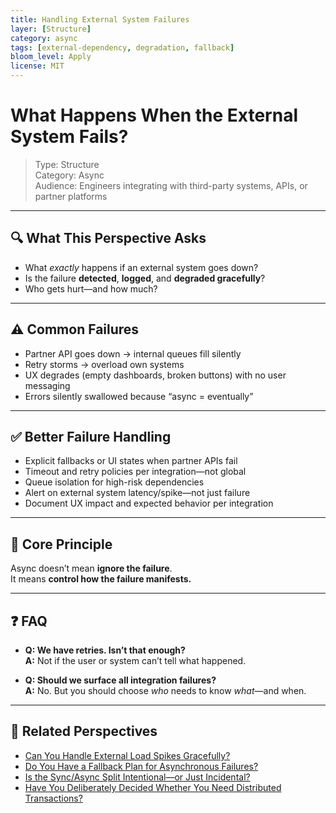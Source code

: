 ```yaml
---
title: Handling External System Failures
layer: [Structure]
category: async
tags: [external-dependency, degradation, fallback]
bloom_level: Apply
license: MIT
---
```


# What Happens When the External System Fails?

> Type: Structure  
> Category: Async  
> Audience: Engineers integrating with third-party systems, APIs, or partner platforms

---

## 🔍 What This Perspective Asks

- What *exactly* happens if an external system goes down?
- Is the failure **detected**, **logged**, and **degraded gracefully**?
- Who gets hurt—and how much?

---

## ⚠️ Common Failures

- Partner API goes down → internal queues fill silently  
- Retry storms → overload own systems  
- UX degrades (empty dashboards, broken buttons) with no user messaging  
- Errors silently swallowed because “async = eventually”

---

## ✅ Better Failure Handling

- Explicit fallbacks or UI states when partner APIs fail  
- Timeout and retry policies per integration—not global  
- Queue isolation for high-risk dependencies  
- Alert on external system latency/spike—not just failure  
- Document UX impact and expected behavior per integration

---

## 🧠 Core Principle

Async doesn’t mean **ignore the failure**.  
It means **control how the failure manifests.**

---

## ❓ FAQ

- **Q: We have retries. Isn’t that enough?**  
  **A:** Not if the user or system can’t tell what happened.

- **Q: Should we surface all integration failures?**  
  **A:** No. But you should choose *who* needs to know *what*—and when.

---

## 🔗 Related Perspectives

- [Can You Handle External Load Spikes Gracefully?](../performance/external-pressure-resilience.md)
- [Do You Have a Fallback Plan for Asynchronous Failures?](../async/fallback-strategy.md)
- [Is the Sync/Async Split Intentional—or Just Incidental?](sync-async-alignment.md)
- [Have You Deliberately Decided Whether You Need Distributed Transactions?](../async/distributed-transaction-design.md)
